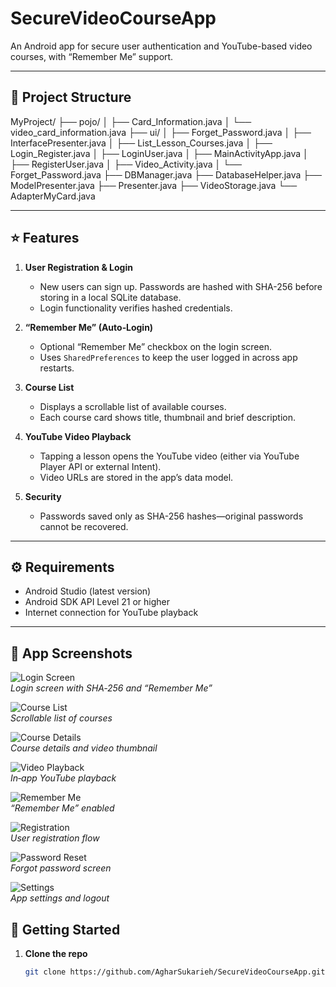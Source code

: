 # SecureVideoCourseApp

An Android app for secure user authentication and YouTube-based video courses, with “Remember Me” support.

---

## 📂 Project Structure

MyProject/
├── pojo/
│ ├── Card_Information.java
│ └── video_card_information.java
├── ui/
│ ├── Forget_Password.java
│ ├── InterfacePresenter.java
│ ├── List_Lesson_Courses.java
│ ├── Login_Register.java
│ ├── LoginUser.java
│ ├── MainActivityApp.java
│ ├── RegisterUser.java
│ ├── Video_Activity.java
│ └── Forget_Password.java
├── DBManager.java
├── DatabaseHelper.java
├── ModelPresenter.java
├── Presenter.java
├── VideoStorage.java
└── AdapterMyCard.java

---

## ⭐ Features

1. **User Registration & Login**  
   - New users can sign up. Passwords are hashed with SHA-256 before storing in a local SQLite database.  
   - Login functionality verifies hashed credentials.

2. **“Remember Me” (Auto‑Login)**  
   - Optional “Remember Me” checkbox on the login screen.  
   - Uses `SharedPreferences` to keep the user logged in across app restarts.

3. **Course List**  
   - Displays a scrollable list of available courses.  
   - Each course card shows title, thumbnail and brief description.

4. **YouTube Video Playback**  
   - Tapping a lesson opens the YouTube video (either via YouTube Player API or external Intent).  
   - Video URLs are stored in the app’s data model.

5. **Security**  
   - Passwords saved only as SHA-256 hashes—original passwords cannot be recovered.  

---

## ⚙️ Requirements

- Android Studio (latest version)  
- Android SDK API Level 21 or higher  
- Internet connection for YouTube playback  

---
## 📸 App Screenshots

![Login Screen](<images_screen/WhatsApp Image 2025-05-14 at 5.48.16 PM.jpeg>)  
*Login screen with SHA‑256 and “Remember Me”*

![Course List](<images_screen/WhatsApp Image 2025-05-14 at 5.48.17 PM.jpeg>)  
*Scrollable list of courses*

![Course Details](<images_screen/WhatsApp Image 2025-05-14 at 5.48.17 PM (1).jpeg>)  
*Course details and video thumbnail*

![Video Playback](<images_screen/WhatsApp Image 2025-05-14 at 5.48.17 PM (2).jpeg>)  
*In‑app YouTube playback*

![Remember Me](<images_screen/WhatsApp Image 2025-05-14 at 5.48.17 PM (3).jpeg>)  
*“Remember Me” enabled*

![Registration](<images_screen/WhatsApp Image 2025-05-14 at 5.48.17 PM (4).jpeg>)  
*User registration flow*

![Password Reset](<images_screen/WhatsApp Image 2025-05-14 at 5.48.17 PM (5).jpeg>)  
*Forgot password screen*

![Settings](<images_screen/WhatsApp Image 2025-05-14 at 5.48.17 PM (6).jpeg>)  
*App settings and logout*

## 🚀 Getting Started

1. **Clone the repo**  
   ```bash
   git clone https://github.com/AgharSukarieh/SecureVideoCourseApp.git
